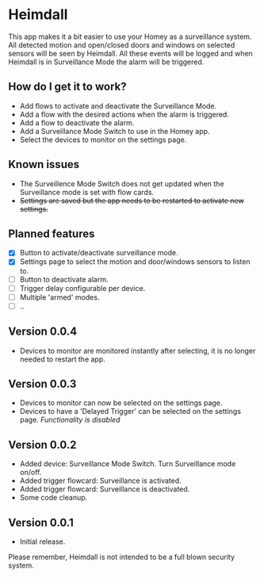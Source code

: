 # Heimdall

This app makes it a bit easier to use your Homey as a surveillance system.
All detected motion and open/closed doors and windows on selected sensors will be seen by Heimdall. All these events will be logged and when Heimdall is in Surveillance Mode the alarm will be triggered.

## How do I get it to work?
* Add flows to activate and deactivate the Surveillance Mode.
* Add a flow with the desired actions when the alarm is triggered.
* Add a flow to deactivate the alarm.
* Add a Surveillance Mode Switch to use in the Homey app.
* Select the devices to monitor on the settings page.

## Known issues
* The Surveillence Mode Switch does not get updated when the Surveillance mode is set with flow cards.
* ~~Settings are saved but the app needs to be restarted to activate new settings.~~

## Planned features
- [X] Button to activate/deactivate surveillance mode.
- [X] Settings page to select the motion and door/windows sensors to listen to.
- [ ] Button to deactivate alarm.
- [ ] Trigger delay configurable per device.
- [ ] Multiple 'armed' modes.
- [ ] ..

## Version 0.0.4
* Devices to monitor are monitored instantly after selecting, it is no longer needed to restart the app.

## Version 0.0.3
* Devices to monitor can now be selected on the settings page.
* Devices to have a 'Delayed Trigger' can be selected on the settings page. *Functionality is disabled*

## Version 0.0.2
* Added device: Surveillance Mode Switch. Turn Surveillance mode on/off.
* Added trigger flowcard: Surveillance is activated.
* Added trigger flowcard: Surveillance is deactivated.
* Some code cleanup. 

## Version 0.0.1
* Initial release.

Please remember, Heimdall is not intended to be a full blown security system.